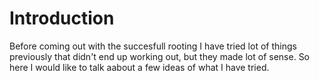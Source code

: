 
# Introduction
Before coming out with the succesfull rooting I have tried lot of things previously that didn't end up working out, but they made lot of sense.
So here I would like to talk aabout a few ideas of what I have tried.